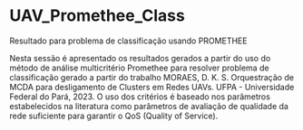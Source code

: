 # UAV_Promethee_Class
Resultado para problema de classificação usando PROMETHEE

Nesta sessão é apresentado os resultados gerados a partir do uso do método de análise multicritério Promethee para resolver problema de classificação gerado a partir do trabalho MORAES, D. K. S. Orquestração de MCDA para desligamento de Clusters em Redes UAVs. UFPA - Universidade Federal do Pará, 2023.
O uso dos critérios é baseado nos parâmetros estabelecidos na literatura como parâmetros de avaliação de qualidade da rede suficiente para garantir o QoS (Quality of Service).


